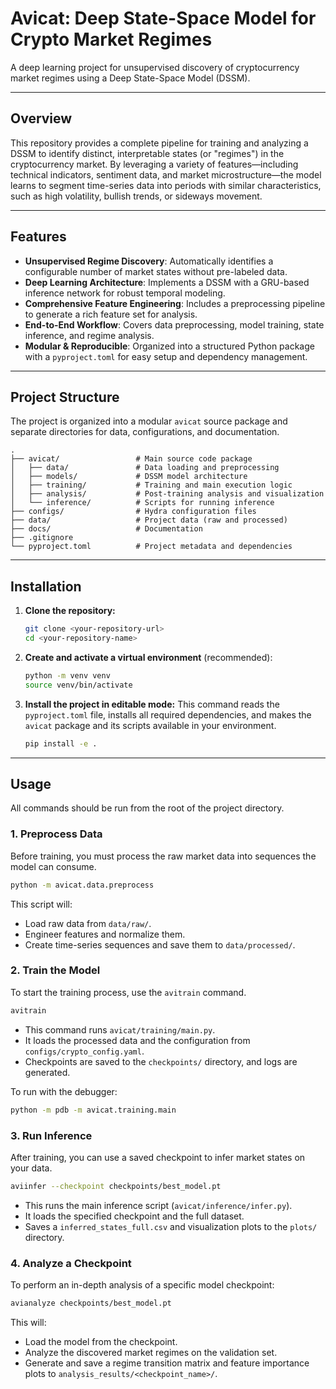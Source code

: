# Avicat: Deep State-Space Model for Crypto Market Regimes

A deep learning project for unsupervised discovery of cryptocurrency market regimes using a Deep State-Space Model (DSSM).

-----

## Overview

This repository provides a complete pipeline for training and analyzing a DSSM to identify distinct, interpretable states (or "regimes") in the cryptocurrency market. By leveraging a variety of features—including technical indicators, sentiment data, and market microstructure—the model learns to segment time-series data into periods with similar characteristics, such as high volatility, bullish trends, or sideways movement.

-----

## Features

  * **Unsupervised Regime Discovery**: Automatically identifies a configurable number of market states without pre-labeled data.
  * **Deep Learning Architecture**: Implements a DSSM with a GRU-based inference network for robust temporal modeling.
  * **Comprehensive Feature Engineering**: Includes a preprocessing pipeline to generate a rich feature set for analysis.
  * **End-to-End Workflow**: Covers data preprocessing, model training, state inference, and regime analysis.
  * **Modular & Reproducible**: Organized into a structured Python package with a `pyproject.toml` for easy setup and dependency management.

-----

## Project Structure

The project is organized into a modular `avicat` source package and separate directories for data, configurations, and documentation.

```
.
├── avicat/                 # Main source code package
│   ├── data/               # Data loading and preprocessing
│   ├── models/             # DSSM model architecture
│   ├── training/           # Training and main execution logic
│   ├── analysis/           # Post-training analysis and visualization
│   └── inference/          # Scripts for running inference
├── configs/                # Hydra configuration files
├── data/                   # Project data (raw and processed)
├── docs/                   # Documentation
├── .gitignore
└── pyproject.toml          # Project metadata and dependencies
```

-----

## Installation

1.  **Clone the repository:**

    ```bash
    git clone <your-repository-url>
    cd <your-repository-name>
    ```

2.  **Create and activate a virtual environment** (recommended):

    ```bash
    python -m venv venv
    source venv/bin/activate
    ```

3.  **Install the project in editable mode:**
    This command reads the `pyproject.toml` file, installs all required dependencies, and makes the `avicat` package and its scripts available in your environment.

    ```bash
    pip install -e .
    ```

-----

## Usage

All commands should be run from the root of the project directory.

### 1\. Preprocess Data

Before training, you must process the raw market data into sequences the model can consume.

```bash
python -m avicat.data.preprocess
```

This script will:

  * Load raw data from `data/raw/`.
  * Engineer features and normalize them.
  * Create time-series sequences and save them to `data/processed/`.

### 2\. Train the Model

To start the training process, use the `avitrain` command.

```bash
avitrain
```

  * This command runs `avicat/training/main.py`.
  * It loads the processed data and the configuration from `configs/crypto_config.yaml`.
  * Checkpoints are saved to the `checkpoints/` directory, and logs are generated.

To run with the debugger:

```bash
python -m pdb -m avicat.training.main
```

### 3\. Run Inference

After training, you can use a saved checkpoint to infer market states on your data.

```bash
aviinfer --checkpoint checkpoints/best_model.pt
```

  * This runs the main inference script (`avicat/inference/infer.py`).
  * It loads the specified checkpoint and the full dataset.
  * Saves a `inferred_states_full.csv` and visualization plots to the `plots/` directory.

### 4\. Analyze a Checkpoint

To perform an in-depth analysis of a specific model checkpoint:

```bash
avianalyze checkpoints/best_model.pt
```

This will:

  * Load the model from the checkpoint.
  * Analyze the discovered market regimes on the validation set.
  * Generate and save a regime transition matrix and feature importance plots to `analysis_results/<checkpoint_name>/`.
